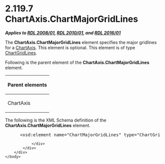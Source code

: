 <html dir="LTR" xmlns:mshelp="http://msdn.microsoft.com/mshelp" xmlns:ddue="http://ddue.schemas.microsoft.com/authoring/2003/5" xmlns:xlink="http://www.w3.org/1999/xlink" xmlns:tool="http://www.microsoft.com/tooltip">
    <head>
        <meta http-equiv="Content-Type" content="text/html; CHARSET=utf-8"></meta>
        <meta name="save" content="history"></meta>
        <title>2.119.7 ChartAxis.ChartMajorGridLines</title>
        <xml>
            <mshelp:toctitle title="2.119.7 ChartAxis.ChartMajorGridLines"></mshelp:toctitle>
            <mshelp:rltitle title="[MS-RDL]: ChartAxis.ChartMajorGridLines"></mshelp:rltitle>
            <mshelp:keyword index="A" term="5614f432-a214-48eb-80fd-51e304ffd830"></mshelp:keyword>
            <mshelp:attr name="DCSext.ContentType" value="open specification"></mshelp:attr>
            <mshelp:attr name="AssetID" value="5614f432-a214-48eb-80fd-51e304ffd830"></mshelp:attr>
            <mshelp:attr name="TopicType" value="kbRef"></mshelp:attr>
            <mshelp:attr name="DCSext.Title" value="[MS-RDL]: ChartAxis.ChartMajorGridLines" />
        </xml>
    </head>
    <body>
        <div id="header">
            <h1 class="heading">2.119.7 ChartAxis.ChartMajorGridLines</h1>
        </div>
        <div id="mainSection">
            <div id="mainBody">
                <div id="allHistory" class="saveHistory"></div>
                <div id="sectionSection0" class="section" name="collapseableSection">
                    

<p><b><i>Applies to </i></b><a href="1e855f94-4617-47e4-b89e-0856c6cb420f.htm"><b><i>RDL 2008/01</i></b></a><b><i>,
</i></b><a href="3428e690-a348-4ec7-8a6a-8efb42d2cdee.htm"><b><i>RDL 2010/01</i></b></a><b><i>,
and </i></b><a href="52ce3983-2bfc-4e72-9359-42aaf5fe4509.htm"><b><i>RDL 2016/01</i></b></a></p>

<p>The <b>ChartAxis.ChartMajorGridLines</b> element specifies
the major gridlines for a <a href="0c19f1cb-ef68-4c28-a2d0-8601b7fd0f32.htm">ChartAxis</a>.
This element is optional. This element is of type <a href="74c00dc9-5fa1-49e1-85e7-d294f7c9616e.htm">ChartGridLines</a>.</p>

<p>Following is the parent element of the <b>ChartAxis.ChartMajorGridLines</b>
element.</p>

<table>
 <thead>
  <tr>
   <th>
   <p>Parent elements</p>
   </th>
  </tr>
 </thead>
 <tr>
  <td>
  <p>ChartAxis</p>
  </td>
 </tr>
</table>

<p>The following is the XML Schema definition of the <b>ChartAxis.ChartMajorGridLines</b>
element.</p>

<dl>
<dd>
<div><pre> &lt;xsd:element name=&quot;ChartMajorGridLines&quot; type=&quot;ChartGridLinesType&quot; minOccurs=&quot;0&quot; /&gt;
</pre></div>
</dd></dl>


                </div>
            </div>
        </div>
    </body>
</html>